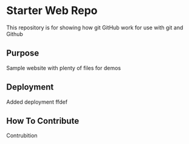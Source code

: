 # Starter Web Repo

This repository is for showing how git GitHub work for use with git and Github

## Purpose

Sample website with plenty of files for demos

## Deployment

Added deployment  ffdef

## How To Contribute
Contrubition